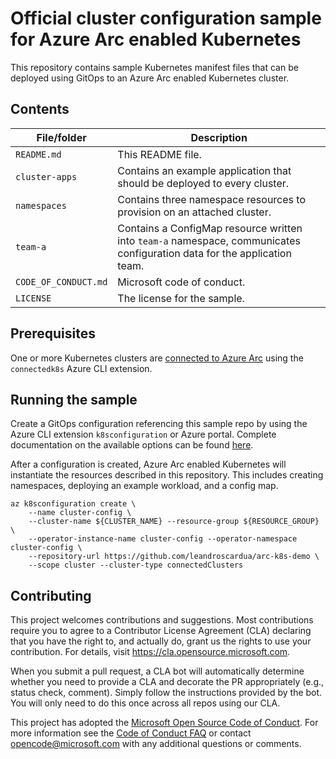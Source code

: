 # Official cluster configuration sample for Azure Arc enabled Kubernetes

This repository contains sample Kubernetes manifest files that can be deployed using GitOps to an Azure Arc enabled Kubernetes cluster.

## Contents

| File/folder       | Description                                |
|-------------------|--------------------------------------------|
| `README.md`       | This README file. |
| `cluster-apps`    | Contains an example application that should be deployed to every cluster. |
| `namespaces`    | Contains three namespace resources to provision on an attached cluster. |
| `team-a`    | Contains a ConfigMap resource written into `team-a` namespace, communicates configuration data for the application team. |
| `CODE_OF_CONDUCT.md` | Microsoft code of conduct. |
| `LICENSE`         | The license for the sample. |

## Prerequisites

One or more Kubernetes clusters are [connected to Azure Arc](https://docs.microsoft.com/en-in/azure/azure-arc/kubernetes/connect-cluster) using the `connectedk8s` Azure CLI extension.

## Running the sample

Create a GitOps configuration referencing this sample repo by using the Azure CLI extension `k8sconfiguration` or Azure portal. Complete documentation on the available options can be found [here](https://docs.microsoft.com/en-in/azure/azure-arc/kubernetes/use-gitops-connected-cluster).

After a configuration is created, Azure Arc enabled Kubernetes will instantiate the resources described in this repository. This includes creating namespaces, deploying an example workload, and a config map.

```console
az k8sconfiguration create \
    --name cluster-config \
    --cluster-name ${CLUSTER_NAME} --resource-group ${RESOURCE_GROUP} \
    --operator-instance-name cluster-config --operator-namespace cluster-config \
    --repository-url https://github.com/leandroscardua/arc-k8s-demo \
    --scope cluster --cluster-type connectedClusters
```

## Contributing

This project welcomes contributions and suggestions.  Most contributions require you to agree to a
Contributor License Agreement (CLA) declaring that you have the right to, and actually do, grant us
the rights to use your contribution. For details, visit https://cla.opensource.microsoft.com.

When you submit a pull request, a CLA bot will automatically determine whether you need to provide
a CLA and decorate the PR appropriately (e.g., status check, comment). Simply follow the instructions
provided by the bot. You will only need to do this once across all repos using our CLA.

This project has adopted the [Microsoft Open Source Code of Conduct](https://opensource.microsoft.com/codeofconduct/).
For more information see the [Code of Conduct FAQ](https://opensource.microsoft.com/codeofconduct/faq/) or
contact [opencode@microsoft.com](mailto:opencode@microsoft.com) with any additional questions or comments.
